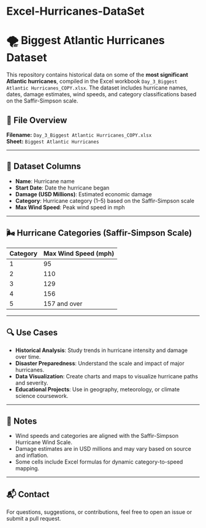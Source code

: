 # Excel-Hurricanes-DataSet
# 🌪️ Biggest Atlantic Hurricanes Dataset

This repository contains historical data on some of the **most significant Atlantic hurricanes**, compiled in the Excel workbook `Day_3_Biggest Atlantic Hurricanes_COPY.xlsx`. The dataset includes hurricane names, dates, damage estimates, wind speeds, and category classifications based on the Saffir-Simpson scale.

## 📁 File Overview

**Filename:** `Day_3_Biggest Atlantic Hurricanes_COPY.xlsx`  
**Sheet:** `Biggest Atlantic Hurricanes`

---

## 📄 Dataset Columns

- **Name**: Hurricane name
- **Start Date**: Date the hurricane began
- **Damage (USD Millions)**: Estimated economic damage
- **Category**: Hurricane category (1–5) based on the Saffir-Simpson scale
- **Max Wind Speed**: Peak wind speed in mph
---

## 🌬️ Hurricane Categories (Saffir-Simpson Scale)

| Category | Max Wind Speed (mph) |
|----------|----------------------|
| 1        | 95                   |
| 2        | 110                  |
| 3        | 129                  |
| 4        | 156                  |
| 5        | 157 and over         |

---

## 🔍 Use Cases

- **Historical Analysis**: Study trends in hurricane intensity and damage over time.
- **Disaster Preparedness**: Understand the scale and impact of major hurricanes.
- **Data Visualization**: Create charts and maps to visualize hurricane paths and severity.
- **Educational Projects**: Use in geography, meteorology, or climate science coursework.

---

## 📌 Notes

- Wind speeds and categories are aligned with the Saffir-Simpson Hurricane Wind Scale.
- Damage estimates are in USD millions and may vary based on source and inflation.
- Some cells include Excel formulas for dynamic category-to-speed mapping.

---

## 📬 Contact

For questions, suggestions, or contributions, feel free to open an issue or submit a pull request.

